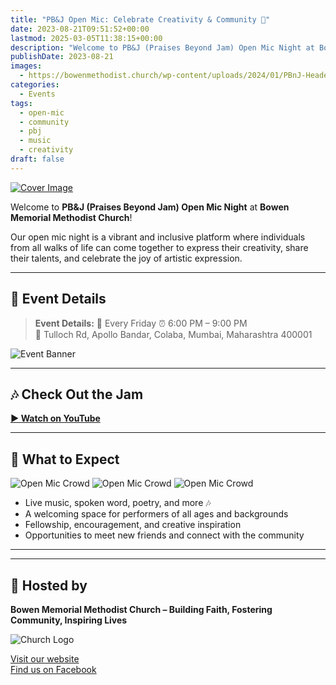 ```yaml
---
title: "PB&J Open Mic: Celebrate Creativity & Community 🎤"
date: 2023-08-21T09:51:52+00:00
lastmod: 2025-03-05T11:38:15+00:00
description: "Welcome to PB&J (Praises Beyond Jam) Open Mic Night at Bowen Memorial Methodist Church! A vibrant and inclusive platform for creativity, talent, and community."
publishDate: 2023-08-21
images:
  - https://bowenmethodist.church/wp-content/uploads/2024/01/PBnJ-Header-4200-x-1440-px-2-1024x351.png
categories:
  - Events
tags:
  - open-mic
  - community
  - pbj
  - music
  - creativity
draft: false
---
```


<!-- # PB&J Open Mic: Celebrate Creativity & Community 🎤 -->

[![Cover Image](/images/pbj(1).webp)](https://forms.office.com/Pages/ResponsePage.aspx?id=DQSIkWdsW0yxEjajBLZtrQAAAAAAAAAAAAN__tYbxRVUQzBWV1ZJQ1VHVVlTRjExVFFNUkc0TUxBTS4u)

Welcome to **PB&J (Praises Beyond Jam) Open Mic Night** at **Bowen Memorial Methodist Church**!  

Our open mic night is a vibrant and inclusive platform where individuals from all walks of life can come together to express their creativity, share their talents, and celebrate the joy of artistic expression.  

---

## 📅 Event Details  

> **Event Details:** 📅 Every Friday ⏰ 6:00 PM – 9:00 PM  
> 📍 Tulloch Rd, Apollo Bandar, Colaba, Mumbai, Maharashtra 400001  

![Event Banner](/images/pbj(2).webp)

---

## 🎶 Check Out the Jam  

[**▶️ Watch on YouTube**](https://www.youtube.com/watch?v=gyHIKNQLWIU)

---

## 🌟 What to Expect  

![Open Mic Crowd](/images/PBJ1.jpg)
![Open Mic Crowd](/images/PBJ2.jpg)
![Open Mic Crowd](/images/PBJ3.jpg)

- Live music, spoken word, poetry, and more 🎶  
- A welcoming space for performers of all ages and backgrounds  
- Fellowship, encouragement, and creative inspiration  
- Opportunities to meet new friends and connect with the community  

---

<!-- ## ✍️ Register to Perform  

If you’d like to perform, please register using the form below:  

<form action="https://forms.office.com/Pages/ResponsePage.aspx?id=DQSIkWdsW0yxEjajBLZtrQAAAAAAAAAAAAN__tYbxRVUQzBWV1ZJQ1VHVVlTRjExVFFNUkc0TUxBTS4u" method="post" target="_blank">
  <label for="name">Name:</label><br>
  <input type="text" id="name" name="name" required><br><br>

  <label for="email">Email:</label><br>
  <input type="email" id="email" name="email" required><br><br>

  <label for="performance">Performance Type (Music, Poetry, etc.):</label><br>
  <input type="text" id="performance" name="performance"><br><br>

  <button type="submit">Submit</button>
</form> -->

---

## 💒 Hosted by  

**Bowen Memorial Methodist Church – Building Faith, Fostering Community, Inspiring Lives**  

![Church Logo](/images/logo.webp)

[Visit our website](https://bowenmethodist.church/pbj/)  
[Find us on Facebook](https://www.facebook.com/bowenmchurch)  
